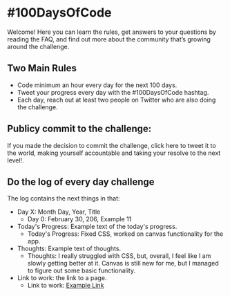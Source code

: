# #100DaysOfCode
Welcome! Here you can learn the rules, get answers to your questions by reading the FAQ, and find out more about the community that’s growing around the challenge.

## Two Main Rules
- Code minimum an hour every day for the next 100 days.
- Tweet your progress every day with the #100DaysOfCode hashtag.
- Each day, reach out at least two people on Twitter who are also doing the challenge.

## Publicy commit to the challenge:
If you made the decision to commit the challenge, click here to tweet it to the world, making yourself accountable and taking your resolve to the next level!.

## Do the log of every day challenge
The log contains the next things in that:

- Day X: Month Day, Year, Title
  - Day 0: February 30, 206, Example 11
- Today's Progress: Example text of the today's progress.
  - Today's Progress: Fixed CSS, worked on canvas functionality for the app.
- Thoughts: Example text of thoughts.
  - Thoughts: I really struggled with CSS, but, overall, I feel like I am slowly getting better at it. Canvas is still new for me, but I managed to figure out some basic functionality.
- Link to work: the link to a page.
  - Link to work: [Example Link](http://www.example.com/)
